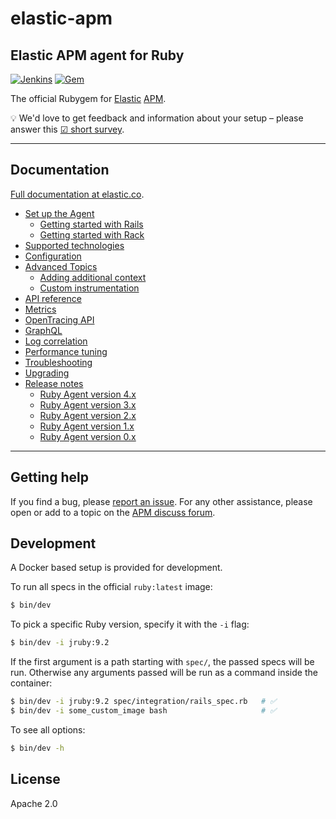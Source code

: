 # elastic-apm

## Elastic APM agent for Ruby

[![Jenkins](https://apm-ci.elastic.co/buildStatus/icon?job=apm-agent-ruby/apm-agent-ruby-mbp/master)](https://apm-ci.elastic.co/job/apm-agent-ruby/job/apm-agent-ruby-mbp/job/master/) [![Gem](https://img.shields.io/gem/v/elastic-apm.svg)](https://rubygems.org/gems/elastic-apm)

The official Rubygem for [Elastic][] [APM][].

💡 We'd love to get feedback and information about your setup – please answer this [☑ short survey](https://goo.gl/forms/LQktvn4rkLWBNSWy1).

---

## Documentation

[Full documentation at elastic.co](https://www.elastic.co/guide/en/apm/agent/ruby/current/index.html).

<ul>
  <li>
    <a href="https://www.elastic.co/guide/en/apm/agent/ruby/current/set-up.html">Set up the Agent</a>
    <ul>
      <li>
        <a href="https://www.elastic.co/guide/en/apm/agent/ruby/current/getting-started-rails.html">Getting started with Rails</a>
      </li>
      <li>
        <a href="https://www.elastic.co/guide/en/apm/agent/ruby/current/getting-started-rack.html">Getting started with Rack</a>
      </li>
    </ul>
  </li>
  <li>
    <a href="https://www.elastic.co/guide/en/apm/agent/ruby/current/supported-technologies.html">Supported technologies</a>
  </li>
  <li>
    <a href="https://www.elastic.co/guide/en/apm/agent/ruby/current/configuration.html">Configuration</a>
  </li>
  <li>
    <a href="https://www.elastic.co/guide/en/apm/agent/ruby/current/advanced.html">Advanced Topics</a>
    <ul>
      <li>
        <a href="https://www.elastic.co/guide/en/apm/agent/ruby/current/context.html">Adding additional context</a>
      </li>
      <li>
        <a href="https://www.elastic.co/guide/en/apm/agent/ruby/current/custom-instrumentation.html">Custom instrumentation</a>
      </li>
    </ul>
  </li>
  <li>
    <a href="https://www.elastic.co/guide/en/apm/agent/ruby/current/api.html">API reference</a>
  </li>
  <li>
    <a href="https://www.elastic.co/guide/en/apm/agent/ruby/current/metrics.html">Metrics</a>
  </li>
  <li>
    <a href="https://www.elastic.co/guide/en/apm/agent/ruby/current/opentracing.html">OpenTracing API</a>
  </li>
  <li>
    <a href="https://www.elastic.co/guide/en/apm/agent/ruby/current/graphql.html">GraphQL</a>
  </li>
  <li>
    <a href="https://www.elastic.co/guide/en/apm/agent/ruby/current/log-correlation.html">Log correlation</a>
  </li>
  <li>
    <a href="https://www.elastic.co/guide/en/apm/agent/ruby/current/tuning-and-overhead.html">Performance tuning</a>
  </li>
  <li>
    <a href="https://www.elastic.co/guide/en/apm/agent/ruby/current/debugging.html">Troubleshooting</a>
  </li>
  <li>
    <a href="https://www.elastic.co/guide/en/apm/agent/ruby/current/upgrading.html">Upgrading</a>
  </li>
  <li class="collapsible">
    <a href="https://www.elastic.co/guide/en/apm/agent/ruby/current/release-notes.html">Release notes</a>
    <ul>
      <li>
        <a href="https://www.elastic.co/guide/en/apm/agent/ruby/current/release-notes-4.x.html">Ruby Agent version 4.x</a>
      </li>
      <li>
        <a href="https://www.elastic.co/guide/en/apm/agent/ruby/current/release-notes-3.x.html">Ruby Agent version 3.x</a>
      </li>
      <li>
        <a href="https://www.elastic.co/guide/en/apm/agent/ruby/current/release-notes-2.x.html">Ruby Agent version 2.x</a>
      </li>
      <li>
        <a href="https://www.elastic.co/guide/en/apm/agent/ruby/current/release-notes-1.x.html">Ruby Agent version 1.x</a>
      </li>
      <li>
        <a href="https://www.elastic.co/guide/en/apm/agent/ruby/current/release-notes-0.x.html">Ruby Agent version 0.x</a>
      </li>
    </ul>
  </li>
</ul>

---

## Getting help

If you find a bug, please [report an issue](https://github.com/elastic/apm-agent-ruby/issues).
For any other assistance, please open or add to a topic on the [APM discuss forum](https://discuss.elastic.co/c/apm).

## Development

A Docker based setup is provided for development.

To run all specs in the official `ruby:latest` image:

```sh
$ bin/dev
```

To pick a specific Ruby version, specify it with the `-i` flag:

```sh
$ bin/dev -i jruby:9.2
```

If the first argument is a path starting with `spec/`, the passed specs will be run. Otherwise any arguments passed will be run as a command inside the container:

```sh
$ bin/dev -i jruby:9.2 spec/integration/rails_spec.rb   # ✅
$ bin/dev -i some_custom_image bash                     # ✅
```

To see all options:

```sh
$ bin/dev -h
```

## License

Apache 2.0

[Elastic]: https://elastic.co
[APM]: https://www.elastic.co/guide/en/apm/server/index.html
